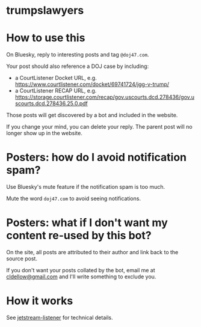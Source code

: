 # trumpslawyers

# How to use this

On Bluesky, reply to interesting posts and tag `@doj47.com`.

Your post should also reference a DOJ case by including:

- a CourtListener Docket URL, e.g. https://www.courtlistener.com/docket/69741724/jgg-v-trump/
- a CourtListener RECAP URL, e.g. https://storage.courtlistener.com/recap/gov.uscourts.dcd.278436/gov.uscourts.dcd.278436.25.0.pdf

Those posts will get discovered by a bot and included in the website.

If you change your mind, you can delete your reply. The parent post will no longer show up in the website.

# Posters: how do I avoid notification spam?

Use Bluesky's mute feature if the notification spam is too much.

Mute the word `doj47.com` to avoid seeing notifications.

# Posters: what if I don't want my content re-used by this bot?

On the site, all posts are attributed to their author and link back to the source post.

If you don't want your posts collated by the bot, email me at cldellow@gmail.com and I'll write something to exclude
you.

# How it works

See [jetstream-listener](https://github.com/cldellow/trumpslawyers/tree/main/jetstream-listener) for technical details.
